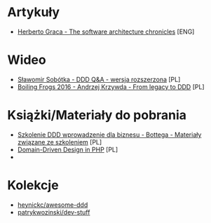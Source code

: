 # Artykuły
* [Herberto Graca - The software architecture chronicles](https://herbertograca.com/2017/07/03/the-software-architecture-chronicles/) [ENG]

# Wideo
* [Sławomir Sobótka - DDD Q&A - wersja rozszerzona](https://www.youtube.com/watch?v=do-xqIbKZ_8) [PL]
* [Boiling Frogs 2016 - Andrzej Krzywda - From legacy to DDD](https://www.youtube.com/watch?v=MzV2vGSTpo8&t=2s) [PL]


# Książki/Materiały do pobrania
* [Szkolenie DDD wprowadzenie dla biznesu - Bottega - Materiały związane ze szkoleniem](https://bottega.com.pl/szkolenie-ddd-wprowadzenie-dla-biznesu#downloads) [PL]
* [Domain-Driven Design in PHP](https://leanpub.com/ddd-in-php) [PL]
* 
# Kolekcje
* [heynickc/awesome-ddd](https://github.com/heynickc/awesome-ddd)
* [patrykwozinski/dev-stuff](https://github.com/patrykwozinski/dev-stuff)
